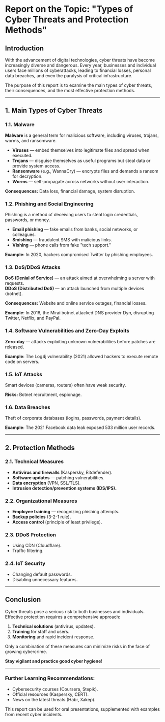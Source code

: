 # **Report on the Topic: "Types of Cyber Threats and Protection Methods"**  

## **Introduction**  
With the advancement of digital technologies, cyber threats have become increasingly diverse and dangerous. Every year, businesses and individual users face millions of cyberattacks, leading to financial losses, personal data breaches, and even the paralysis of critical infrastructure.  

The purpose of this report is to examine the main types of cyber threats, their consequences, and the most effective protection methods.  

---  

## **1. Main Types of Cyber Threats**  

### **1.1. Malware**  
**Malware** is a general term for malicious software, including viruses, trojans, worms, and ransomware.  

- **Viruses** — embed themselves into legitimate files and spread when executed.  
- **Trojans** — disguise themselves as useful programs but steal data or provide system access.  
- **Ransomware** (e.g., WannaCry) — encrypts files and demands a ransom for decryption.  
- **Worms** — self-propagate across networks without user interaction.  

**Consequences:** Data loss, financial damage, system disruption.  

### **1.2. Phishing and Social Engineering**  
Phishing is a method of deceiving users to steal login credentials, passwords, or money.  

- **Email phishing** — fake emails from banks, social networks, or colleagues.  
- **Smishing** — fraudulent SMS with malicious links.  
- **Vishing** — phone calls from fake "tech support."  

**Example:** In 2020, hackers compromised Twitter by phishing employees.  

### **1.3. DoS/DDoS Attacks**  
**DoS (Denial of Service)** — an attack aimed at overwhelming a server with requests.  
**DDoS (Distributed DoS)** — an attack launched from multiple devices (botnet).  

**Consequences:** Website and online service outages, financial losses.  

**Example:** In 2016, the Mirai botnet attacked DNS provider Dyn, disrupting Twitter, Netflix, and PayPal.  

### **1.4. Software Vulnerabilities and Zero-Day Exploits**  
**Zero-day** — attacks exploiting unknown vulnerabilities before patches are released.  

**Example:** The Log4j vulnerability (2021) allowed hackers to execute remote code on servers.  

### **1.5. IoT Attacks**  
Smart devices (cameras, routers) often have weak security.  

**Risks:** Botnet recruitment, espionage.  

### **1.6. Data Breaches**  
Theft of corporate databases (logins, passwords, payment details).  

**Example:** The 2021 Facebook data leak exposed 533 million user records.  

---  

## **2. Protection Methods**  

### **2.1. Technical Measures**  
- **Antivirus and firewalls** (Kaspersky, Bitdefender).  
- **Software updates** — patching vulnerabilities.  
- **Data encryption** (VPN, SSL/TLS).  
- **Intrusion detection/prevention systems (IDS/IPS).**  

### **2.2. Organizational Measures**  
- **Employee training** — recognizing phishing attempts.  
- **Backup policies** (3-2-1 rule).  
- **Access control** (principle of least privilege).  

### **2.3. DDoS Protection**  
- Using CDN (Cloudflare).  
- Traffic filtering.  

### **2.4. IoT Security**  
- Changing default passwords.  
- Disabling unnecessary features.  

---  

## **Conclusion**  
Cyber threats pose a serious risk to both businesses and individuals. Effective protection requires a comprehensive approach:  

1. **Technical solutions** (antivirus, updates).  
2. **Training** for staff and users.  
3. **Monitoring** and rapid incident response.  

Only a combination of these measures can minimize risks in the face of growing cybercrime.  

**Stay vigilant and practice good cyber hygiene!**  

---  

### **Further Learning Recommendations:**  
- Cybersecurity courses (Coursera, Stepik).  
- Official resources (Kaspersky, CERT).  
- News on the latest threats (Habr, Xakep).  

This report can be used for oral presentations, supplemented with examples from recent cyber incidents.
